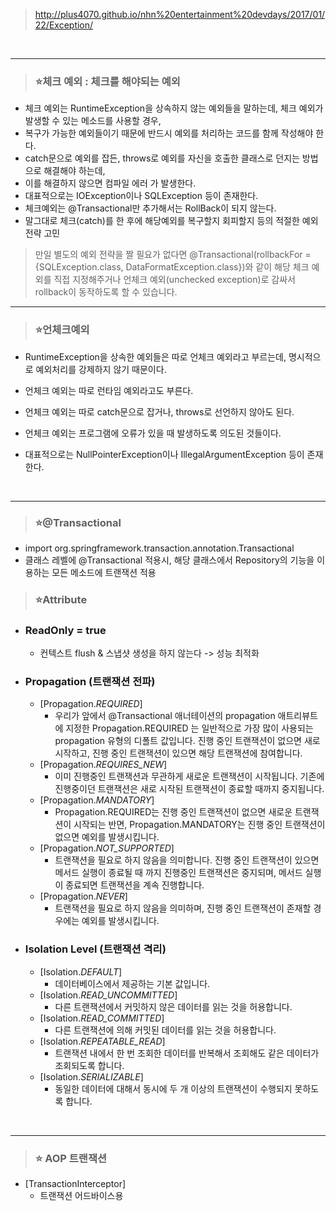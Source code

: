 
> http://plus4070.github.io/nhn%20entertainment%20devdays/2017/01/22/Exception/

<br>

---

> ### ⭐체크 예외 : 체크를 해야되는 예외
* 체크 예외는 RuntimeException을 상속하지 않는 예외들을 말하는데, 체크 예외가 발생할 수 있는 메소드를 사용할 경우, 
* 복구가 가능한 예외들이기 때문에 반드시 예외를 처리하는 코드를 함께 작성해야 한다. 
* catch문으로 예외를 잡든, throws로 예외를 자신을 호출한 클래스로 던지는 방법으로 해결해야 하는데, 
* 이를 해결하지 않으면 컴파일 에러 가 발생한다.
* 대표적으로는 IOException이나 SQLException 등이 존재한다.
* 체크예외는 @Transactional만 추가해서는 RollBack이 되지 않는다.
* 말그대로 체크(catch)를 한 후에 해당예외를 복구할지 회피할지 등의 적절한 예외 전략 고민
> 만일 별도의 예외 전략을 짤 필요가 없다면 @Transactional(rollbackFor = {SQLException.class,  DataFormatException.class})와 같이 해당 체크 예외를 직접 지정해주거나 언체크 예외(unchecked exception)로 감싸서 rollback이 동작하도록 할 수 있습니다.


---

> ### ⭐언체크예외
* RuntimeException을 상속한 예외들은 따로 언체크 예외라고 부르는데, 명시적으로 예외처리를 강제하지 않기 때문이다. 
* 언체크 예외는 따로 런타임 예외라고도 부른다. 
* 언체크 예외는 따로 catch문으로 잡거나, throws로 선언하지 않아도 된다. 
* 언체크 예외는 프로그램에 오류가 있을 때 발생하도록 의도된 것들이다.

* 대표적으로는 NullPointerException이나 IllegalArgumentException 등이 존재한다.

<br>

---

>  ### ⭐@Transactional
* import org.springframework.transaction.annotation.Transactional
* 클래스 레벨에 @Transactional 적용시, 해당 클래스에서 Repository의 기능을 이용하는 모든 메소드에 트랜잭션 적용


> ### ⭐Attribute

  * ### ReadOnly = true
    * 컨텍스트 flush & 스냅샷 생성을 하지 않는다 -> 성능 최적화
  * ### Propagation (트랜잭션 전파) 
    * [Propagation.*REQUIRED*]
      * 우리가 앞에서 @Transactional 애너테이션의 propagation 애트리뷰트에 지정한 Propagation.REQUIRED 는 일반적으로 가장 많이 사용되는 propagation 유형의 디폴트 값입니다.
        진행 중인 트랜잭션이 없으면 새로 시작하고, 진행 중인 트랜잭션이 있으면 해당 트랜잭션에 참여합니다. 
    * [Propagation.*REQUIRES_NEW*]
      * 이미 진행중인 트랜잭션과 무관하게 새로운 트랜잭션이 시작됩니다. 기존에 진행중이던 트랜잭션은 새로 시작된 트랜잭션이 종료할 때까지 중지됩니다. 
    * [Propagation.*MANDATORY*]
      * Propagation.REQUIRED는 진행 중인 트랜잭션이 없으면 새로운 트랜잭션이 시작되는 반면, Propagation.MANDATORY는 진행 중인 트랜잭션이 없으면 예외를 발생시킵니다. 
    * [Propagation.*NOT_SUPPORTED*]
      * 트랜잭션을 필요로 하지 않음을 의미합니다. 진행 중인 트랜잭션이 있으면 메서드 실행이 종료될 때 까지 진행중인 트랜잭션은 중지되며, 메서드 실행이 종료되면 트랜잭션을 계속 진행합니다. 
    * [Propagation.*NEVER*]
      * 트랜잭션을 필요로 하지 않음을 의미하며, 진행 중인 트랜잭션이 존재할 경우에는 예외를 발생시킵니다.
  * ### Isolation Level (트랜잭션 격리)
    * [Isolation.*DEFAULT*]
      * 데이터베이스에서 제공하는 기본 값입니다. 
    * [Isolation.*READ_UNCOMMITTED*]
      * 다른 트랜잭션에서 커밋하지 않은 데이터를 읽는 것을 허용합니다. 
    * [Isolation.*READ_COMMITTED*] 
      * 다른 트랜잭션에 의해 커밋된 데이터를 읽는 것을 허용합니다. 
    * [Isolation.*REPEATABLE_READ*] 
      * 트랜잭션 내에서 한 번 조회한 데이터를 반복해서 조회해도 같은 데이터가 조회되도록 합니다. 
    * [Isolation.*SERIALIZABLE*] 
      * 동일한 데이터에 대해서 동시에 두 개 이상의 트랜잭션이 수행되지 못하도록 합니다.


<br>

---

> ### ⭐ AOP 트랜잭션
* [TransactionInterceptor] 
  * 트랜잭션 어드바이스용






